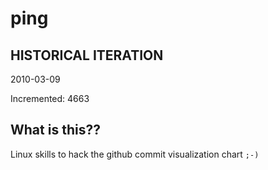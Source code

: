 # ping

## HISTORICAL ITERATION
2010-03-09

Incremented: 4663

## What is this?? 
Linux skills to hack the github commit visualization chart `;-)`
